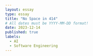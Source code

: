 ```yaml
---
layout: essay
type: essay
title: "No Space in 414"
# All dates must be YYYY-MM-DD format!
date: 2023-12-14
published: true
labels:
  - AI
  - Software Engineering
---
```


